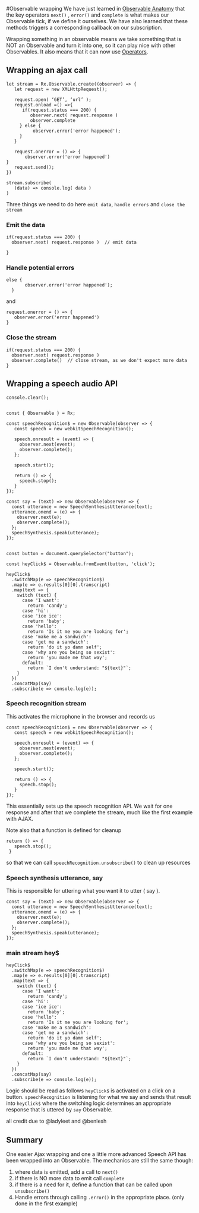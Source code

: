 #Observable wrapping 
We have just learned in [Observable Anatomy](/observable-anatomy.md) that the key operators `next()` , `error()` and `complete` is what makes our Observable tick, if we define it ourselves. We have also learned that these methods triggers a corresponding callback on our subscription. 

Wrapping something in an observable means we take something that is NOT an Observable and turn it into one, so it can play nice with other Observables. It also means that it can now use [Operators](/operators.md).

## Wrapping an ajax call 
```
let stream = Rx.Observable.create((observer) => {
   let request = new XMLHttpRequest();

   request.open( ‘GET’, ‘url’ );
   request.onload =() =>{
      if(request.status === 200) {
         observer.next( request.response )
         observer.complete
     } else {
          observer.error('error happened');
     }
   }
   
   request.onerror = () => {  
       observer.error('error happened')                                                                                } 
   request.send();
})

stream.subscribe(
   (data) => console.log( data )  
)
```

Three things we need to do here `emit data`, `handle errors` and `close the stream`
### Emit the data

```
if(request.status === 200) {
  observer.next( request.response )  // emit data

}
```
### Handle potential errors

```
else {
       observer.error('error happened');
  }
```
and
```
request.onerror = () => {
   observer.error('error happened') 
} 
```

### Close the stream
```
if(request.status === 200) {
  observer.next( request.response )
  observer.complete()  // close stream, as we don't expect more data
}
```


## Wrapping a speech audio API
```
console.clear();


const { Observable } = Rx;

const speechRecognition$ = new Observable(observer => {
   const speech = new webkitSpeechRecognition();

   speech.onresult = (event) => {
     observer.next(event);
     observer.complete();
   };

   speech.start();
  
   return () => {
     speech.stop();
   }
});

const say = (text) => new Observable(observer => {
  const utterance = new SpeechSynthesisUtterance(text);
  utterance.onend = (e) => {
    observer.next(e);
    observer.complete();
  };
  speechSynthesis.speak(utterance);
});


const button = document.querySelector("button");

const heyClick$ = Observable.fromEvent(button, 'click');

heyClick$
  .switchMap(e => speechRecognition$)
  .map(e => e.results[0][0].transcript)
  .map(text => {
    switch (text) {
      case 'I want':
        return 'candy';
      case 'hi':
      case 'ice ice':
        return 'baby';
      case 'hello':
        return 'Is it me you are looking for';
      case 'make me a sandwich':
      case 'get me a sandwich':
        return 'do it yo damn self';
      case 'why are you being so sexist':
        return 'you made me that way';
      default:
        return `I don't understand: "${text}"`;
    }
  })
  .concatMap(say)
  .subscribe(e => console.log(e));

```
### Speech recognition stream
This activates the microphone in the browser and records us

```
const speechRecognition$ = new Observable(observer => {
   const speech = new webkitSpeechRecognition();

   speech.onresult = (event) => {
     observer.next(event);
     observer.complete();
   };

   speech.start();
  
   return () => {
     speech.stop();
   }
});

```

This essentially sets up the speech recognition API. We wait for one response and after that we complete the stream, much like the first example with AJAX.

Note also that a function is defined for cleanup
```
return () => {
   speech.stop();
 }
```
so that we can call `speechRecognition.unsubscribe()` to clean up resources

### Speech synthesis utterance, say
This is responsible for uttering what you want it to utter ( say ). 

```
const say = (text) => new Observable(observer => {
  const utterance = new SpeechSynthesisUtterance(text);
  utterance.onend = (e) => {
    observer.next(e);
    observer.complete();
  };
  speechSynthesis.speak(utterance);
});

```

### main stream hey$
```
heyClick$
  .switchMap(e => speechRecognition$)
  .map(e => e.results[0][0].transcript)
  .map(text => {
    switch (text) {
      case 'I want':
        return 'candy';
      case 'hi':
      case 'ice ice':
        return 'baby';
      case 'hello':
        return 'Is it me you are looking for';
      case 'make me a sandwich':
      case 'get me a sandwich':
        return 'do it yo damn self';
      case 'why are you being so sexist':
        return 'you made me that way';
      default:
        return `I don't understand: "${text}"`;
    }
  })
  .concatMap(say)
  .subscribe(e => console.log(e));

```
Logic should be read as follows
`heyClick$` is activated on a click on a button.
`speechRecognition` is listening for what we say and sends that result into `heyClick$` where the switching logic determines an appropriate response that is uttered by `say` Observable.

all credit due to @ladyleet and @benlesh

## Summary
One easier Ajax wrapping and one a little more advanced Speech API has been wrapped into an Observable. The mechanics are still the same though:
1) where data is emitted, add a call to `next()`
2) if there is NO more data to emit call `complete`
3) if there is a need for it, define a function that can be called upon `unsubscribe()` 
4) Handle errors through calling `.error()` in the appropriate place. (only done in the first example)